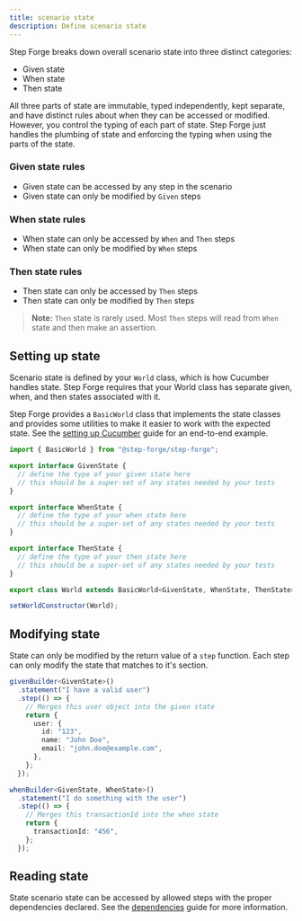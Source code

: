 ```yaml
---
title: scenario state
description: Define scenario state
---
```


Step Forge breaks down overall scenario state into three distinct categories:

- Given state
- When state
- Then state

All three parts of state are immutable, typed independently, kept separate, and have distinct rules about when they can be accessed or modified. However, you control the typing of each part of state. Step Forge just handles the plumbing of state and enforcing the typing when using the parts of the state.

### Given state rules

- Given state can be accessed by any step in the scenario
- Given state can only be modified by `Given` steps

### When state rules

- When state can only be accessed by `When` and `Then` steps
- When state can only be modified by `When` steps

### Then state rules

- Then state can only be accessed by `Then` steps
- Then state can only be modified by `Then` steps

> **Note:** `Then` state is rarely used. Most `Then` steps will read from `When` state and then make an assertion.

## Setting up state

Scenario state is defined by your `World` class, which is how Cucumber handles state. Step Forge requires that your World class has separate given, when, and then states associated with it.

Step Forge provides a `BasicWorld` class that implements the state classes and provides some utilities to make it easier to work with the expected state. See the [setting up Cucumber](/docs/guides/setting-up-cucumber) guide for an end-to-end example.

```typescript file=features/steps/world.ts
import { BasicWorld } from "@step-forge/step-forge";

export interface GivenState {
  // define the type of your given state here
  // this should be a super-set of any states needed by your tests
}

export interface WhenState {
  // define the type of your when state here
  // this should be a super-set of any states needed by your tests
}

export interface ThenState {
  // define the type of your then state here
  // this should be a super-set of any states needed by your tests
}

export class World extends BasicWorld<GivenState, WhenState, ThenState> {}

setWorldConstructor(World);
```

## Modifying state

State can only be modified by the return value of a `step` function. Each step can only modify the state that matches to it's section.

```typescript file=features/steps/step.ts
givenBuilder<GivenState>()
  .statement("I have a valid user")
  .step(() => {
    // Merges this user object into the given state
    return {
      user: {
        id: "123",
        name: "John Doe",
        email: "john.doe@example.com",
      },
    };
  });

whenBuilder<GivenState, WhenState>()
  .statement("I do something with the user")
  .step(() => {
    // Merges this transactionId into the when state
    return {
      transactionId: "456",
    };
  });
```

## Reading state

State scenario state can be accessed by allowed steps with the proper dependencies declared. See the [dependencies](/reference/dependencies) guide for more information.
